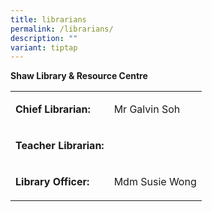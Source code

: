 ```yaml
---
title: librarians
permalink: /librarians/
description: ""
variant: tiptap
---
```

<p><strong>Shaw Library &amp; Resource Centre</strong>
</p>
<table style="minWidth: 50px">
<colgroup>
<col>
<col>
</colgroup>
<tbody>
<tr>
<td rowspan="1" colspan="1">
<p><strong>Chief Librarian:</strong>
</p>
</td>
<td rowspan="1" colspan="1">
<p>Mr Galvin Soh</p>
</td>
</tr>
<tr>
<td rowspan="1" colspan="1">
<p><strong>Teacher Librarian:</strong>
</p>
</td>
<td rowspan="1" colspan="1">
<p></p>
</td>
</tr>
<tr>
<td rowspan="1" colspan="1">
<p><strong>Library Officer:</strong>
</p>
</td>
<td rowspan="1" colspan="1">
<p>Mdm Susie Wong</p>
</td>
</tr>
</tbody>
</table>
<p></p>
